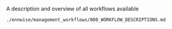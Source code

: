 A description and overview of all workflows available 

`./ennwise/management_workflows/000_WORKFLOW_DESCRIPTIONS.md`


